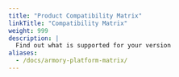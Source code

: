 ```yaml
---
title: "Product Compatibility Matrix"
linkTitle: "Compatibility Matrix"
weight: 999
description: |
  Find out what is supported for your version
aliases:
  - /docs/armory-platform-matrix/
---
```


